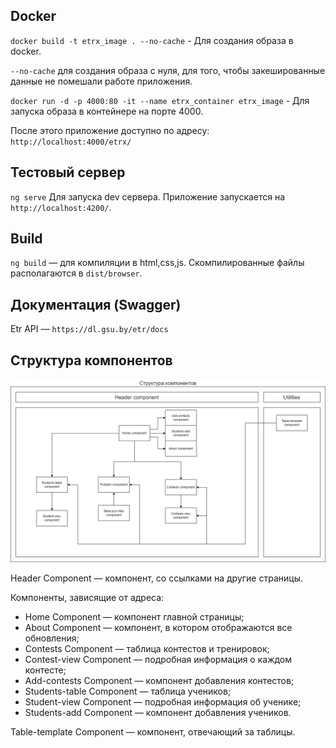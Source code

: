 ## Docker

`docker build -t etrx_image . --no-cache` - Для создания образа в docker.

`--no-cache` для создания образа с нуля, для того, чтобы закешированные данные не помешали работе приложения.

`docker run -d -p 4000:80 -it --name etrx_container etrx_image` - Для запуска образа в контейнере на порте 4000.

После этого приложение доступно по адресу:  `http://localhost:4000/etrx/`

## Тестовый сервер

`ng serve` Для запуска dev сервера. Приложение запускается на `http://localhost:4200/`.

## Build

`ng build` — для компиляции в html,css,js. Скомпилированные файлы располагаются в `dist/browser`.

## Документация (Swagger)

Etr API — `https://dl.gsu.by/etr/docs`

## Структура компонентов

![image](readme_img/docs-etrx.png)

Header Component — компонент, со ссылками на другие страницы.

Компоненты, зависящие от адреса:
- Home Component — компонент главной страницы;
- About Component — компонент, в котором отображаются все обновления;
- Contests Component — таблица контестов и тренировок;
- Contest-view Component — подробная информация о каждом контесте;
- Add-contests Component — компонент добавления контестов;
- Students-table Component — таблица учеников;
- Student-view Component — подробная информация об ученике;
- Students-add Component — компонент добавления учеников.

Table-template Component — компонент, отвечающий за таблицы.